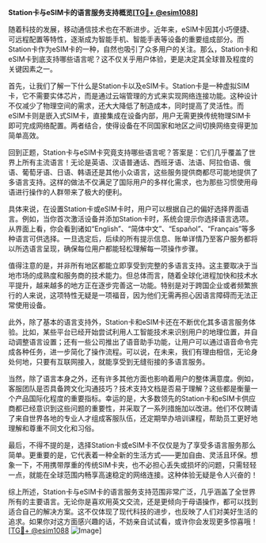 **Station卡与eSIM卡的语言服务支持概览[[TG💪+ @esim1088](https://t.me/s/esim1088)]**

随着科技的发展，移动通信技术也在不断进步。近年来，eSIM卡因其小巧便捷、可远程配置等特性，逐渐成为智能手机、智能手表等设备的重要组成部分。而Station卡作为eSIM卡的一种，自然也吸引了众多用户的关注。那么，Station卡和eSIM卡到底支持哪些语言呢？这不仅关乎用户体验，更是决定其全球普及程度的关键因素之一。

首先，让我们了解一下什么是Station卡以及eSIM卡。Station卡是一种虚拟SIM卡，它不需要实体芯片，而是通过云端管理的方式来实现网络连接功能。这种设计不仅减少了物理空间的需求，还大大降低了制造成本，同时提高了灵活性。而eSIM卡则是嵌入式SIM卡，直接集成在设备内部，用户无需更换传统物理SIM卡即可完成网络配置。两者结合，使得设备在不同国家和地区之间切换网络变得更加简单高效。

回到正题，Station卡与eSIM卡究竟支持哪些语言呢？答案是：它们几乎覆盖了世界上所有主流语言！无论是英语、汉语普通话、西班牙语、法语、阿拉伯语、俄语、葡萄牙语、日语、韩语还是其他小众语言，这些服务提供商都尽可能地提供了多语言支持。这样的做法不仅满足了国际用户的多样化需求，也为那些习惯使用母语进行操作的人群带来了极大的便利。

具体来说，在设置Station卡或eSIM卡时，用户可以根据自己的偏好选择界面语言。例如，当你首次激活设备并添加Station卡时，系统会提示你选择语言选项。从界面上看，你会看到诸如“English”、“简体中文”、“Español”、“Français”等多种语言可供选择。一旦选定后，后续的所有提示信息、账单详情乃至客户服务都将以所选语言呈现，确保每位用户都能轻松理解每一项操作步骤。

值得注意的是，并非所有地区都能立即享受到完整的多语言支持。这主要取决于当地市场的成熟度和服务商的技术能力。但总体而言，随着全球化进程加快和技术水平提升，越来越多的地方正在逐步完善这一功能。特别是对于跨国企业或者频繁旅行的人来说，这项特性无疑是一项福音，因为他们无需再担心因语言障碍而无法正常使用设备。

此外，除了基本的语言支持外，Station卡和eSIM卡还在不断优化其多语言服务体验。比如，某些平台已经开始尝试利用人工智能技术来识别用户的地理位置，并自动调整语言设置；还有一些公司推出了语音助手功能，让用户可以通过语音命令完成各种任务，进一步简化了操作流程。可以说，在未来，我们有理由相信，无论身处何地，只要有互联网接入，就能享受到无缝衔接的多语言服务。

当然，除了语言本身之外，还有许多其他方面也影响着用户的整体满意度。例如，客服团队是否具备跨文化沟通技巧？技术支持文档是否易于理解？这些都是衡量一个产品国际化程度的重要指标。幸运的是，大多数领先的Station卡和eSIM卡供应商都已经意识到这些问题的重要性，并采取了一系列措施加以改进。他们不仅聘请了来自世界各地的专业人才组成客服队伍，还定期举办培训课程，帮助员工更好地理解和尊重不同文化和习俗。

最后，不得不提的是，选择Station卡或eSIM卡不仅仅是为了享受多语言服务那么简单。更重要的是，它代表着一种全新的生活方式——更加自由、灵活且环保。想象一下，不用携带厚重的传统SIM卡夹，也不必担心丢失或损坏的问题，只需轻轻一点，就能在全球范围内畅享高速稳定的网络连接。这种体验无疑是令人兴奋的！

综上所述，Station卡与eSIM卡的语言服务支持范围非常广泛，几乎涵盖了全世界所有的主要语言。无论你是喜欢用英文交流，还是更倾向于母语操作，都可以找到适合自己的解决方案。这不仅体现了现代科技的进步，也反映了人们对美好生活的追求。如果你对这方面感兴趣的话，不妨亲自试试看，或许你会发现更多惊喜哦！[[TG💪+ @esim1088](https://t.me/s/esim1088) ![Image](https://i.postimg.cc/4NQfJmqS/Snipaste-2025-05-13-00-14-12.png)]